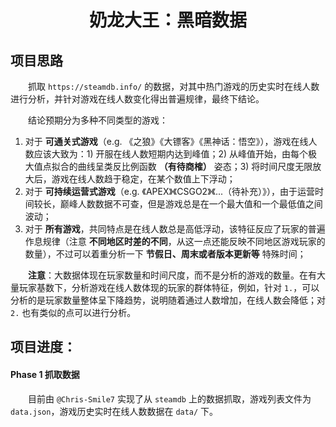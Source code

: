 <h1 style="text-align: center;">奶龙大王：黑暗数据</h1>

## 项目思路

&emsp;&emsp;抓取 `https://steamdb.info/` 的数据，对其中热门游戏的历史实时在线人数进行分析，并针对游戏在线人数变化得出普遍规律，最终下结论。

&emsp;&emsp;结论预期分为多种不同类型的游戏：

1. 对于 __可通关式游戏__（e.g. 《之狼》《大镖客》《黑神话：悟空》），游戏在线人数应该大致为：1) 开服在线人数短期内达到峰值；2) 从峰值开始，由每个极大值点拟合的曲线呈类反比例函数 __（有待商榷）__ 姿态；3) 将时间尺度无限放大后，游戏在线人数趋于稳定，在某个数值上下浮动；
2. 对于 __可持续运营式游戏__（e.g. 《APEX》《CSGO2》《...（待补充）》），由于运营时间较长，巅峰人数数据不可查，但是游戏总是在一个最大值和一个最低值之间波动；
3. 对于 __所有游戏__，共同特点是在线人数总是高低浮动，该特征反应了玩家的普遍作息规律（注意 __不同地区时差的不同__，从这一点还能反映不同地区游戏玩家的数量），不过可以着重分析一下 __节假日、周末或者版本更新等__ 特殊时间；

&emsp;&emsp;__注意__：大数据体现在玩家数量和时间尺度，而不是分析的游戏的数量。在有大量玩家基数下，分析游戏在线人数体现的玩家的群体特征，例如，针对 `1.`，可以分析的是玩家数量整体呈下降趋势，说明随着通过人数增加，在线人数会降低；对 `2.` 也有类似的点可以进行分析。

## 项目进度：

#### Phase 1 抓取数据

&emsp;&emsp;目前由 `@Chris-Smile7` 实现了从 `steamdb` 上的数据抓取，游戏列表文件为 `data.json`，游戏历史实时在线人数数据在 `data/` 下。
